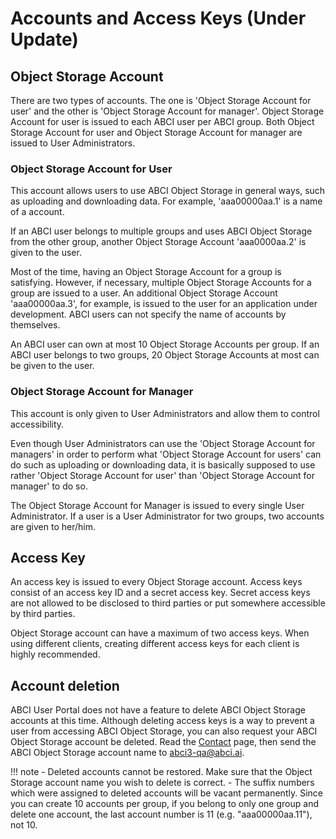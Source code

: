 
# Accounts and Access Keys (Under Update)

## Object Storage Account

There are two types of accounts. The one is 'Object Storage Account for user' and the other is 'Object Storage Account for manager'. Object Storage Account for user is issued to each ABCI user per ABCI group. Both Object Storage Account for user and Object Storage Account for manager are issued to User Administrators.

### Object Storage Account for User

This account allows users to use ABCI Object Storage in general ways, such as uploading and downloading data. For example, 'aaa00000aa.1' is a name of a account.

If an ABCI user belongs to multiple groups and uses ABCI Object Storage from the other group, another Object Storage Account 'aaa0000aa.2' is given to the user.

Most of the time, having an Object Storage Account for a group is satisfying. However, if necessary, multiple Object Storage Accounts for a group are issued to a user. An additional Object Storage Account 'aaa00000aa.3', for example, is issued to the user for an application under development. ABCI users can not specify the name of accounts by themselves.

An ABCI user can own at most 10 Object Storage Accounts per group. If an ABCI user belongs to two groups, 20 Object Storage Accounts at most can be given to the user.

### Object Storage Account for Manager

This account is only given to User Administrators and allow them to control accessibility. 

Even though User Administrators can use the 'Object Storage Account for managers' in order to perform what 'Object Storage Account for users' can do such as uploading or downloading data, it is basically supposed to use rather 'Object Storage Account for user' than 'Object Storage Account for manager' to do so.

The Object Storage Account for Manager is issued to every single User Administrator. If a user is a User Administrator for two groups, two accounts are given to her/him.

## Access Key

An access key is issued to every Object Storage account. Access keys consist of an access key ID and a secret access key. Secret access keys are not allowed to be disclosed to third parties or put somewhere accessible by third parties.

Object Storage account can have a maximum of two access keys. When using different clients, creating different access keys for each client is highly recommended.

## Account deletion

ABCI User Portal does not have a feature to delete ABCI Object Storage accounts at this time. Although deleting access keys is a way to prevent a user from accessing ABCI Object Storage, you can also request your ABCI Object Storage account be deleted. Read the [Contact](../contact.md) page, then send the ABCI Object Storage account name to <abci3-qa@abci.ai>.

!!! note
    - Deleted accounts cannot be restored. Make sure that the Object Storage account name you wish to delete is correct.
    - The suffix numbers which were assigned to deleted accounts will be vacant permanently. Since you can create 10 accounts per group, if you belong to only one group and delete one account, the last account number is 11 (e.g. "aaa00000aa.11"), not 10.
